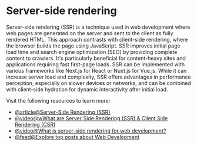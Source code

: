 # Server-side rendering

Server-side rendering (SSR) is a technique used in web development where web pages are generated on the server and sent to the client as fully rendered HTML. This approach contrasts with client-side rendering, where the browser builds the page using JavaScript. SSR improves initial page load time and search engine optimization (SEO) by providing complete content to crawlers. It's particularly beneficial for content-heavy sites and applications requiring fast first-page loads. SSR can be implemented with various frameworks like Next.js for React or Nuxt.js for Vue.js. While it can increase server load and complexity, SSR offers advantages in performance perception, especially on slower devices or networks, and can be combined with client-side hydration for dynamic interactivity after initial load.

Visit the following resources to learn more:

- [@article@Server-Side Rendering (SSR)](https://vuejs.org/guide/scaling-up/ssr.html)
- [@video@wWhat are Server Side Rendering (SSR) & Client Side Rendering (CSR)](https://www.youtube.com/watch?v=ObrSuDYMl1s)
- [@video@What is server-side rendering for web development?](https://www.youtube.com/watch?v=okvg3MRAPs0)
- [@feed@Explore top posts about Web Development](https://app.daily.dev/tags/webdev?ref=roadmapsh)
